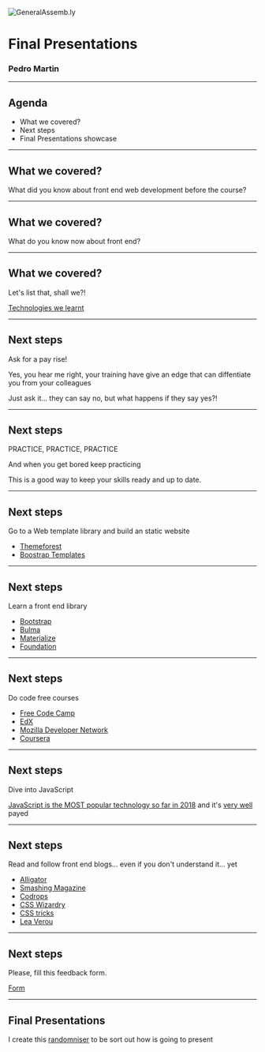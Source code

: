 ![GeneralAssemb.ly](../../img/icons/FEWD_Logo.png)

# Final Presentations

### Pedro Martin

---

## Agenda

* What we covered?
* Next steps
* Final Presentations showcase

---

## What we covered?

What did you know about front end web development before the course?

---

## What we covered?

What do you know now about front end?

---

## What we covered?

Let's list that, shall we?!

[Technologies we learnt](https://pataruco.github.io/ga-technologies/)

---

## Next steps

Ask for a pay rise!

Yes, you hear me right, your training have give an edge that can diffentiate you from your colleagues

Just ask it... they can say no, but what happens if they say yes?!

---

## Next steps

PRACTICE, PRACTICE, PRACTICE

And when you get bored keep practicing

This is a good way to keep your skills ready and up to date.

---

## Next steps

Go to a Web template library and build an static website

* [Themeforest](https://themeforest.net/free/wordpress-themes)
* [Boostrap Templates](https://startbootstrap.com/)

---

## Next steps

Learn a front end library

* [Bootstrap](https://getbootstrap.com/)
* [Bulma](https://bulma.io/)
* [Materialize](https://materializecss.com/)
* [Foundation](https://foundation.zurb.com/)

---

## Next steps

Do code free courses

* [Free Code Camp](https://www.freecodecamp.org/)
* [EdX](https://www.edx.org/course/?subject=Computer%20Science&language=English&level=Introductory)
* [Mozilla Developer Network](https://developer.mozilla.org/en-US/docs/Learn)
* [Coursera](https://www.coursera.org/courses?languages=en&query=full+stack+web+development&userQuery=web+development)

---

## Next steps

Dive into JavaScript

[JavaScript is the MOST popular technology so far in 2018](https://insights.stackoverflow.com/survey/2018/#technology)
and it's [very well](https://insights.stackoverflow.com/survey/2018/#top-paying-technologies) payed

---

## Next steps

Read and follow front end blogs... even if you don't understand it... yet

* [Alligator](https://alligator.io)
* [Smashing Magazine](https://www.smashingmagazine.com)
* [Codrops](https://tympanus.net/codrops/)
* [CSS Wizardry](https://csswizardry.com/)
* [CSS tricks](https://css-tricks.com/)
* [Lea Verou](http://lea.verou.me/)

---

## Next steps

Please, fill this feedback form.

[Form](http://bit.ly/glafeedback)

---

## Final Presentations

I create this [randomniser](http://pataruco.github.io/random-picker/) to be sort out how is going to present
